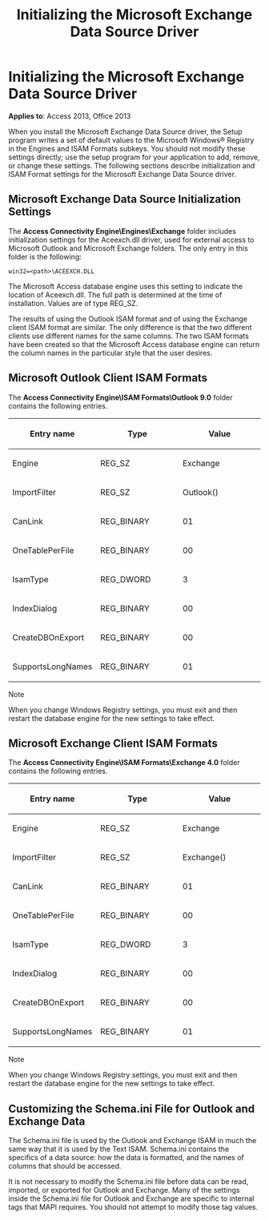 ﻿---
title: Initializing the Microsoft Exchange Data Source Driver
TOCTitle: Initializing the Microsoft Exchange Data Source Driver
ms:assetid: cf87a746-f846-1a01-f4ec-20a25e335193
ms:mtpsurl: https://msdn.microsoft.com/library/Ff834677(v=office.15)
ms:contentKeyID: 48547810
ms.date: 09/18/2015
mtps_version: v=office.15
f1_keywords:
- acmain11.chm1032667
f1_categories:
- Office.Version=v15
---

# Initializing the Microsoft Exchange Data Source Driver

**Applies to**: Access 2013, Office 2013

When you install the Microsoft Exchange Data Source driver, the Setup program writes a set of default values to the Microsoft Windows® Registry in the Engines and ISAM Formats subkeys. You should not modify these settings directly; use the setup program for your application to add, remove, or change these settings. The following sections describe initialization and ISAM Format settings for the Microsoft Exchange Data Source driver.

## Microsoft Exchange Data Source Initialization Settings

The **Access Connectivity Engine\\Engines\\Exchange** folder includes initialization settings for the Aceexch.dll driver, used for external access to Microsoft Outlook and Microsoft Exchange folders. The only entry in this folder is the following:

`win32=<path>\ACEEXCH.DLL`

The Microsoft Access database engine uses this setting to indicate the location of Aceexch.dll. The full path is determined at the time of installation. Values are of type REG\_SZ.

The results of using the Outlook ISAM format and of using the Exchange client ISAM format are similar. The only difference is that the two different clients use different names for the same columns. The two ISAM formats have been created so that the Microsoft Access database engine can return the column names in the particular style that the user desires.

## Microsoft Outlook Client ISAM Formats

The **Access Connectivity Engine\\ISAM Formats\\Outlook 9.0** folder contains the following entries.

<table>
<colgroup>
<col style="width: 33%" />
<col style="width: 33%" />
<col style="width: 33%" />
</colgroup>
<thead>
<tr class="header">
<th><p>Entry name</p></th>
<th><p>Type</p></th>
<th><p>Value</p></th>
</tr>
</thead>
<tbody>
<tr class="odd">
<td><p>Engine</p></td>
<td><p>REG_SZ</p></td>
<td><p>Exchange</p></td>
</tr>
<tr class="even">
<td><p>ImportFilter</p></td>
<td><p>REG_SZ</p></td>
<td><p>Outlook()</p></td>
</tr>
<tr class="odd">
<td><p>CanLink</p></td>
<td><p>REG_BINARY</p></td>
<td><p>01</p></td>
</tr>
<tr class="even">
<td><p>OneTablePerFile</p></td>
<td><p>REG_BINARY</p></td>
<td><p>00</p></td>
</tr>
<tr class="odd">
<td><p>IsamType</p></td>
<td><p>REG_DWORD</p></td>
<td><p>3</p></td>
</tr>
<tr class="even">
<td><p>IndexDialog</p></td>
<td><p>REG_BINARY</p></td>
<td><p>00</p></td>
</tr>
<tr class="odd">
<td><p>CreateDBOnExport</p></td>
<td><p>REG_BINARY</p></td>
<td><p>00</p></td>
</tr>
<tr class="even">
<td><p>SupportsLongNames</p></td>
<td><p>REG_BINARY</p></td>
<td><p>01</p></td>
</tr>
</tbody>
</table>



> [!NOTE]
> When you change Windows Registry settings, you must exit and then restart the database engine for the new settings to take effect.



## Microsoft Exchange Client ISAM Formats

The **Access Connectivity Engine\\ISAM Formats\\Exchange 4.0** folder contains the following entries.

<table>
<colgroup>
<col style="width: 33%" />
<col style="width: 33%" />
<col style="width: 33%" />
</colgroup>
<thead>
<tr class="header">
<th><p>Entry name</p></th>
<th><p>Type</p></th>
<th><p>Value</p></th>
</tr>
</thead>
<tbody>
<tr class="odd">
<td><p>Engine</p></td>
<td><p>REG_SZ</p></td>
<td><p>Exchange</p></td>
</tr>
<tr class="even">
<td><p>ImportFilter</p></td>
<td><p>REG_SZ</p></td>
<td><p>Exchange()</p></td>
</tr>
<tr class="odd">
<td><p>CanLink</p></td>
<td><p>REG_BINARY</p></td>
<td><p>01</p></td>
</tr>
<tr class="even">
<td><p>OneTablePerFile</p></td>
<td><p>REG_BINARY</p></td>
<td><p>00</p></td>
</tr>
<tr class="odd">
<td><p>IsamType</p></td>
<td><p>REG_DWORD</p></td>
<td><p>3</p></td>
</tr>
<tr class="even">
<td><p>IndexDialog</p></td>
<td><p>REG_BINARY</p></td>
<td><p>00</p></td>
</tr>
<tr class="odd">
<td><p>CreateDBOnExport</p></td>
<td><p>REG_BINARY</p></td>
<td><p>00</p></td>
</tr>
<tr class="even">
<td><p>SupportsLongNames</p></td>
<td><p>REG_BINARY</p></td>
<td><p>01</p></td>
</tr>
</tbody>
</table>



> [!NOTE]
> When you change Windows Registry settings, you must exit and then restart the database engine for the new settings to take effect.



## Customizing the Schema.ini File for Outlook and Exchange Data

The Schema.ini file is used by the Outlook and Exchange ISAM in much the same way that it is used by the Text ISAM. Schema.ini contains the specifics of a data source: how the data is formatted, and the names of columns that should be accessed.

It is not necessary to modify the Schema.ini file before data can be read, imported, or exported for Outlook and Exchange. Many of the settings inside the Schema.ini file for Outlook and Exchange are specific to internal tags that MAPI requires. You should not attempt to modify those tag values.

